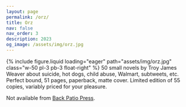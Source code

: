 ```yaml
---
layout: page
permalink: /orz/
title: Orz
nav: false
nav_order: 3
description: 2023
og_image: /assets/img/orz.jpg
---
```


{% include figure.liquid loading="eager" path="assets/img/orz.jpg" class="w-50 pl-3 pb-3 float-right" %}
50 small novels by Troy James Weaver about suicide, hot dogs, child abuse, Walmart, subtweets, etc. Perfect bound, 51 pages, paperback, matte cover. Limited edition of 55 copies, variably priced for your pleasure.

Not available from [Back Patio Press](https://shop.backpatiopress.com/product/orz-by-troy-james-weaver).
